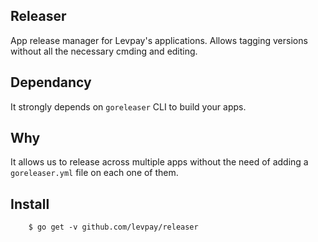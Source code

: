 ## Releaser

App release manager for Levpay's applications. Allows tagging versions without all the necessary cmding and editing.

## Dependancy

It strongly depends on `goreleaser` CLI to build your apps.

## Why

It allows us to release across multiple apps without the need of adding a `goreleaser.yml` file on each one of them.

## Install 

```
    $ go get -v github.com/levpay/releaser
```
